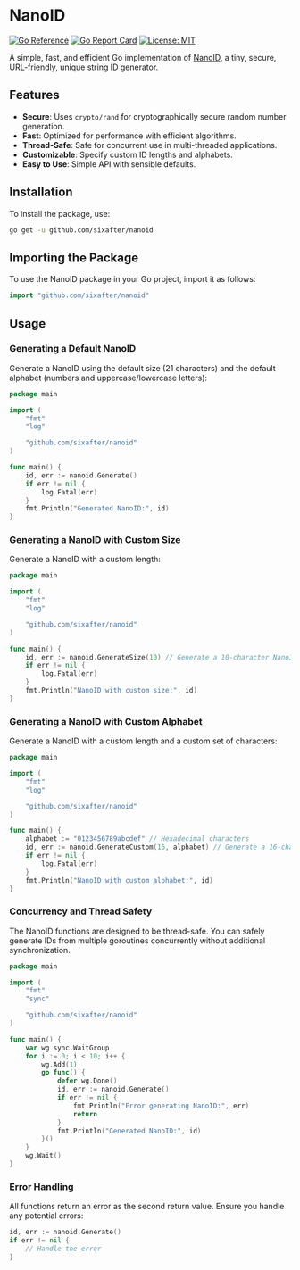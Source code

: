 # NanoID

[![Go Reference](https://pkg.go.dev/badge/github.com/sixafter/nanoid.svg)](https://pkg.go.dev/github.com/sixafter/nanoid)
[![Go Report Card](https://goreportcard.com/badge/github.com/sixafter/nanoid)](https://goreportcard.com/report/github.com/sixafter/nanoid)
[![License: MIT](https://img.shields.io/badge/license-MIT-blue.svg)](LICENSE)

A simple, fast, and efficient Go implementation of [NanoID](https://github.com/ai/nanoid), a tiny, secure, URL-friendly, unique string ID generator.

## Features

- **Secure**: Uses `crypto/rand` for cryptographically secure random number generation.
- **Fast**: Optimized for performance with efficient algorithms.
- **Thread-Safe**: Safe for concurrent use in multi-threaded applications.
- **Customizable**: Specify custom ID lengths and alphabets.
- **Easy to Use**: Simple API with sensible defaults.

## Installation

To install the package, use:

```sh
go get -u github.com/sixafter/nanoid
```

## Importing the Package

To use the NanoID package in your Go project, import it as follows:

```go
import "github.com/sixafter/nanoid"
```

## Usage

### Generating a Default NanoID

Generate a NanoID using the default size (21 characters) and the default alphabet (numbers and uppercase/lowercase letters):

```go
package main

import (
    "fmt"
    "log"

    "github.com/sixafter/nanoid"
)

func main() {
    id, err := nanoid.Generate()
    if err != nil {
        log.Fatal(err)
    }
    fmt.Println("Generated NanoID:", id)
}
```

### Generating a NanoID with Custom Size

Generate a NanoID with a custom length:

```go
package main

import (
    "fmt"
    "log"

    "github.com/sixafter/nanoid"
)

func main() {
    id, err := nanoid.GenerateSize(10) // Generate a 10-character NanoID
    if err != nil {
        log.Fatal(err)
    }
    fmt.Println("NanoID with custom size:", id)
}
```

### Generating a NanoID with Custom Alphabet

Generate a NanoID with a custom length and a custom set of characters:

```go
package main

import (
    "fmt"
    "log"

    "github.com/sixafter/nanoid"
)

func main() {
    alphabet := "0123456789abcdef" // Hexadecimal characters
    id, err := nanoid.GenerateCustom(16, alphabet) // Generate a 16-character NanoID
    if err != nil {
        log.Fatal(err)
    }
    fmt.Println("NanoID with custom alphabet:", id)
}
```

### Concurrency and Thread Safety

The NanoID functions are designed to be thread-safe. You can safely generate IDs from multiple goroutines concurrently without additional synchronization.

```go
package main

import (
    "fmt"
    "sync"

    "github.com/sixafter/nanoid"
)

func main() {
    var wg sync.WaitGroup
    for i := 0; i < 10; i++ {
        wg.Add(1)
        go func() {
            defer wg.Done()
            id, err := nanoid.Generate()
            if err != nil {
                fmt.Println("Error generating NanoID:", err)
                return
            }
            fmt.Println("Generated NanoID:", id)
        }()
    }
    wg.Wait()
}
```

### Error Handling

All functions return an error as the second return value. Ensure you handle any potential errors:

```go
id, err := nanoid.Generate()
if err != nil {
    // Handle the error
}
```
